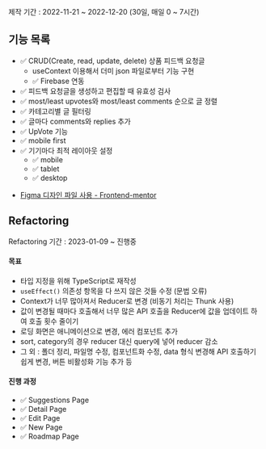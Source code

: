 제작 기간 : 2022-11-21 ~ 2022-12-20 (30일, 매일 0 ~ 7시간)

## 기능 목록

- ✅ CRUD(Create, read, update, delete) 상품 피드백 요청글
  - useContext 이용해서 더미 json 파일로부터 기능 구현
  - ✅ Firebase 연동
- ✅ 피드백 요청글을 생성하고 편집할 때 유효성 검사
- ✅ most/least upvotes와 most/least comments 순으로 글 정렬
- ✅ 카테고리별 글 필터링
- ✅ 글마다 comments와 replies 추가
- ✅ UpVote 기능
- ✅ mobile first
- ✅ 기기마다 최적 레이아웃 설정
  - ✅ mobile
  - ✅ tablet
  - ✅ desktop

* [Figma 디자인 파일 사용 - Frontend-mentor](https://www.frontendmentor.io/challenges/product-feedback-app-wbvUYqjR6)

## Refactoring

Refactoring 기간 : 2023-01-09 ~ 진행중

#### 목표

- 타입 지정을 위해 TypeScript로 재작성
- `useEffect()` 의존성 항목을 다 쓰지 않은 것들 수정 (문법 오류)
- Context가 너무 많아져서 Reducer로 변경 (비동기 처리는 Thunk 사용)
- 값이 변경될 때마다 호출해서 너무 많은 API 호출을 Reducer에 값을 업데이트 하여 호출 횟수 줄이기
- 로딩 화면은 애니메이션으로 변경, 에러 컴포넌트 추가
- sort, category의 경우 reducer 대신 query에 넣어 reducer 감소
- 그 외 : 폴더 정리, 파일명 수정, 컴포넌트화 수정, data 형식 변경해 API 호출하기 쉽게 변경, 버튼 비활성화 기능 추가 등

#### 진행 과정

- ✅ Suggestions Page
- ✅ Detail Page
- ✅ Edit Page
- ✅ New Page
- ✅ Roadmap Page
